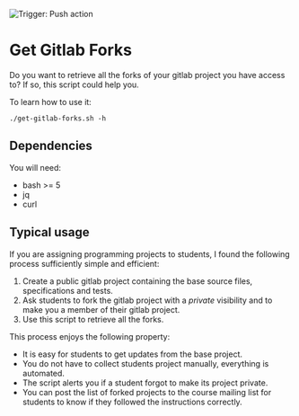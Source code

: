 ![Trigger: Push action](https://github.com/yurug/get-gitlab-forks/workflows/Trigger:%20Push%20action/badge.svg)

# Get Gitlab Forks

Do you want to retrieve all the forks of your gitlab project you have
access to? If so, this script could help you.

To learn how to use it:

```
./get-gitlab-forks.sh -h
```

## Dependencies

You will need:

- bash >= 5
- jq
- curl

## Typical usage

If you are assigning programming projects to students, I found the following process sufficiently simple and efficient:

1. Create a public gitlab project containing the base source files, specifications and tests.
2. Ask students to fork the gitlab project with a *private* visibility and to make you a member of their gitlab project.
3. Use this script to retrieve all the forks.

This process enjoys the following property:
- It is easy for students to get updates from the base project.
- You do not have to collect students project manually, everything is automated.
- The script alerts you if a student forgot to make its project private.
- You can post the list of forked projects to the course mailing list for students to know if they followed the instructions correctly.



